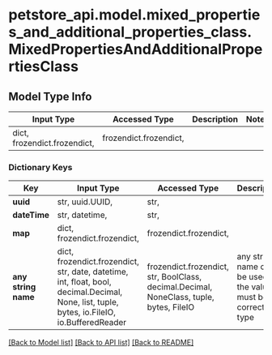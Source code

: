 # petstore_api.model.mixed_properties_and_additional_properties_class.MixedPropertiesAndAdditionalPropertiesClass

## Model Type Info
Input Type | Accessed Type | Description | Notes
------------ | ------------- | ------------- | -------------
dict, frozendict.frozendict,  | frozendict.frozendict,  |  | 
### Dictionary Keys

Key | Input Type | Accessed Type | Description | Notes
------------ | ------------- | ------------- | ------------- | -------------
**uuid** | str, uuid.UUID,  | str,  |  | [optional] 
**dateTime** | str, datetime,  | str,  |  | [optional] 
**map** | dict, frozendict.frozendict,  | frozendict.frozendict,  |  | [optional] 
**any string name** | dict, frozendict.frozendict, str, date, datetime, int, float, bool, decimal.Decimal, None, list, tuple, bytes, io.FileIO, io.BufferedReader | frozendict.frozendict, str, BoolClass, decimal.Decimal, NoneClass, tuple, bytes, FileIO | any string name can be used but the value must be the correct type | [optional]

[[Back to Model list]](../../README.md#documentation-for-models) [[Back to API list]](../../README.md#documentation-for-api-endpoints) [[Back to README]](../../README.md)

